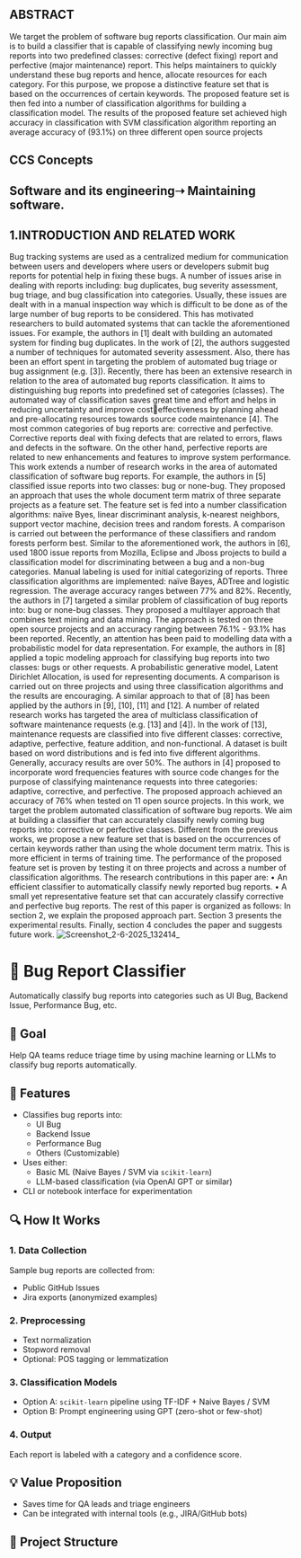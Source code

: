 ## ABSTRACT
We target the problem of software bug reports classification. Our 
main aim is to build a classifier that is capable of classifying 
newly incoming bug reports into two predefined classes: 
corrective (defect fixing) report and perfective (major 
maintenance) report. This helps maintainers to quickly understand 
these bug reports and hence, allocate resources for each category. 
For this purpose, we propose a distinctive feature set that is based 
on the occurrences of certain keywords. The proposed feature set 
is then fed into a number of classification algorithms for building 
a classification model. The results of the proposed feature set 
achieved high accuracy in classification with SVM classification 
algorithm reporting an average accuracy of (93.1%) on three 
different open source projects
## CCS Concepts
## Software and its engineering➝ Maintaining software.
## 1.INTRODUCTION AND RELATED WORK
Bug tracking systems are used as a centralized medium for 
communication between users and developers where users or 
developers submit bug reports for potential help in fixing these 
bugs.
A number of issues arise in dealing with reports including:
bug duplicates, bug severity assessment, bug triage, and bug 
classification into categories. Usually, these issues are dealt with 
in a manual inspection way which is difficult to be done as of the 
large number of bug reports to be considered. This has motivated 
researchers to build automated systems that can tackle the 
aforementioned issues. For example, the authors in [1] dealt with 
building an automated system for finding bug duplicates. In the 
work of [2], the authors suggested a number of techniques for 
automated severity assessment. Also, there has been an effort 
spent in targeting the problem of automated bug triage or bug 
assignment (e.g. [3]). 
Recently, there has been an extensive research in relation to the 
area of automated bug reports classification. It aims to 
distinguishing bug reports into predefined set of categories 
(classes). The automated way of classification saves great time 
and effort and helps in reducing uncertainty and improve costeffectiveness by planning ahead and pre-allocating resources
towards source code maintenance [4]. The most common 
categories of bug reports are: corrective and perfective. Corrective 
reports deal with fixing defects that are related to errors, flaws and 
defects in the software. On the other hand, perfective reports are 
related to new enhancements and features to improve system 
performance. 
This work extends a number of research works in the area of 
automated classification of software bug reports. For example, the 
authors in [5] classified issue reports into two classes: bug or 
none-bug. They proposed an approach that uses the whole 
document term matrix of three separate projects as a feature set. 
The feature set is fed into a number classification algorithms: 
naïve Byes, linear discriminant analysis, k-nearest neighbors, 
support vector machine, decision trees and random forests. A 
comparison is carried out between the performance of these 
classifiers and random forests perform best. Similar to the 
aforementioned work, the authors in [6], used 1800 issue reports 
from Mozilla, Eclipse and Jboss projects to build a classification 
model for discriminating between a bug and a non-bug categories. 
Manual labeling is used for initial categorizing of reports. Three 
classification algorithms are implemented: naïve Bayes, ADTree 
and logistic regression. The average accuracy ranges between 
77% and 82%. Recently, the authors in [7] targeted a similar 
problem of classification of bug reports into: bug or none-bug 
classes. They proposed a multilayer approach that combines text 
mining and data mining. The approach is tested on three open 
source projects and an accuracy ranging between 76.1% - 93.1% 
has been reported. 
Recently, an attention has been paid to modelling data with a 
probabilistic model for data representation. For example, the 
authors in [8] applied a topic modeling approach for classifying 
bug reports into two classes: bugs or other requests. 
A probabilistic generative model, Latent Dirichlet Allocation, is 
used for representing documents.
A comparison is carried out on three projects and using three classification algorithms and the 
results are encouraging.
A similar approach to that of [8] has been applied by the authors in [9], [10], [11] and [12]. 
A number of related research works has targeted the area of
multiclass classification of software maintenance requests (e.g. 
[13] and [4]). In the work of [13], maintenance requests are 
classified into five different classes: corrective, adaptive, 
perfective, feature addition, and non-functional. 
A dataset is built based on word distributions and is fed into five different 
algorithms. Generally, accuracy results are over 50%. The authors 
in [4] proposed to incorporate word frequencies features with 
source code changes for the purpose of classifying maintenance
requests into three categories: adaptive, corrective, and perfective. 
The proposed approach achieved an accuracy of 76% when tested 
on 11 open source projects. 
In this work, we target the problem automated classification of 
software bug reports. We aim at building a classifier that can 
accurately classify newly coming bug reports into: corrective or 
perfective classes. Different from the previous works, we propose 
a new feature set that is based on the occurrences of certain 
keywords rather than using the whole document term matrix. This 
is more efficient in terms of training time. The performance of the 
proposed feature set is proven by testing it on three projects and 
across a number of classification algorithms. The research 
contributions in this paper are:
• An efficient classifier to automatically classify newly 
reported bug reports.
• A small yet representative feature set that can accurately 
classify corrective and perfective bug reports. 
The rest of this paper is organized as follows: In section 2, we 
explain the proposed approach part. Section 3 presents the 
experimental results. Finally, section 4 concludes the paper and suggests future work.
![Screenshot_2-6-2025_132414_](https://github.com/user-attachments/assets/6252b812-777b-4d25-97bf-06951b734501)

# 🐞 Bug Report Classifier

Automatically classify bug reports into categories such as UI Bug, Backend Issue, Performance Bug, etc.

## 🚀 Goal

Help QA teams reduce triage time by using machine learning or LLMs to classify bug reports automatically.

## 📌 Features

- Classifies bug reports into:
  - UI Bug
  - Backend Issue
  - Performance Bug
  - Others (Customizable)
- Uses either:
  - Basic ML (Naive Bayes / SVM via `scikit-learn`)
  - LLM-based classification (via OpenAI GPT or similar)
- CLI or notebook interface for experimentation

## 🔍 How It Works

### 1. Data Collection

Sample bug reports are collected from:
- Public GitHub Issues
- Jira exports (anonymized examples)

### 2. Preprocessing

- Text normalization
- Stopword removal
- Optional: POS tagging or lemmatization

### 3. Classification Models

- Option A: `scikit-learn` pipeline using TF-IDF + Naive Bayes / SVM
- Option B: Prompt engineering using GPT (zero-shot or few-shot)

### 4. Output

Each report is labeled with a category and a confidence score.

## 💡 Value Proposition

- Saves time for QA leads and triage engineers
- Can be integrated with internal tools (e.g., JIRA/GitHub bots)

## 📁 Project Structure




